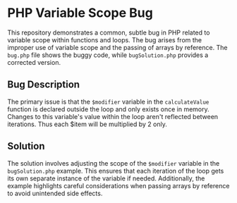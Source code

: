 # PHP Variable Scope Bug

This repository demonstrates a common, subtle bug in PHP related to variable scope within functions and loops. The bug arises from the improper use of variable scope and the passing of arrays by reference.  The `bug.php` file shows the buggy code, while `bugSolution.php` provides a corrected version.

## Bug Description
The primary issue is that the `$modifier` variable in the `calculateValue` function is declared outside the loop and only exists once in memory. Changes to this variable's value within the loop aren't reflected between iterations. Thus each $item will be multiplied by 2 only.

## Solution
The solution involves adjusting the scope of the `$modifier` variable in the `bugSolution.php` example.  This ensures that each iteration of the loop gets its own separate instance of the variable if needed.  Additionally, the example highlights careful considerations when passing arrays by reference to avoid unintended side effects.